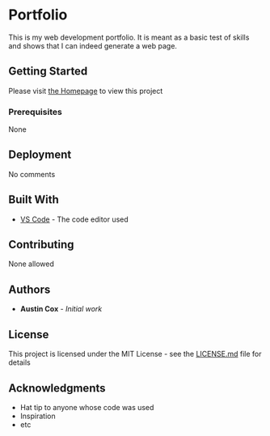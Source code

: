 # Portfolio
This is my web development portfolio. It is meant as a basic test of skills and shows that I can indeed generate a web page.

## Getting Started

Please visit [the Homepage](https://austin-e-cox.github.io/Portfolio/) to view this project

### Prerequisites

None

## Deployment

No comments

## Built With

* [VS Code](https://code.visualstudio.com/) - The code editor used

## Contributing

None allowed

## Authors

* **Austin Cox** - *Initial work*

## License

This project is licensed under the MIT License - see the [LICENSE.md](LICENSE.md) file for details

## Acknowledgments

* Hat tip to anyone whose code was used
* Inspiration
* etc
